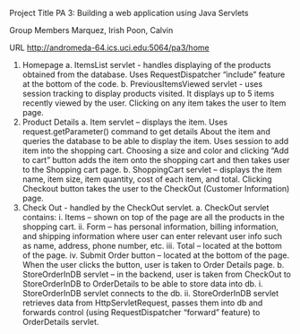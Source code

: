 Project Title 
PA 3: Building a web application using Java Servlets

Group Members
Marquez, Irish
Poon, Calvin

URL
http://andromeda-64.ics.uci.edu:5064/pa3/home

1.	Homepage
    a.	ItemsList servlet - handles displaying of the products obtained from the database. Uses RequestDispatcher “include” feature at the bottom of the code.
    b.	PreviousItemsViewed servlet - uses session tracking to display products visited. It displays up to 5 items recently viewed by the user. Clicking on any item takes the user to Item page.
2.	Product Details
    a.	Item servlet – displays the item. Uses request.getParameter() command to get details About the item and queries the database to be able to display the item. Uses session to add item into the shopping cart. Choosing a size and color and clicking “Add to cart” button adds the item onto the shopping cart and then takes user to the Shopping cart page.
    b.	ShoppingCart servlet – displays the item name, item size, item quantity, cost of each item, and total. Clicking Checkout button takes the user to the CheckOut (Customer Information) page.
3.	Check Out - handled by the CheckOut servlet. 
    a.	CheckOut servlet contains:
        i.	Items – shown on top of the page are all the products in the shopping cart.
        ii.	Form – has personal information, billing information, and shipping information where user can enter relevant user info such as name, address, phone number, etc.
        iii.	Total – located at the bottom of the page.
        iv.	Submit Order button – located at the bottom of the page. When the user clicks the button, user is taken to Order Details page.
    b.	StoreOrderInDB servlet – in the backend, user is taken from CheckOut to StoreOrderInDB to OrderDetails to be able to store data into db.
        i.	StoreOrderInDB servlet connects to the db.
        ii.	StoreOrderInDB servlet retrieves data from HttpServletRequest, passes them into db and forwards control (using RequestDispatcher “forward” feature) to OrderDetails servlet.
